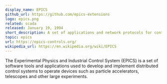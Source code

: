 ```yaml
---
display_name: EPICS
github_url: https://github.com/epics-extensions
logo: epics.png
related: scada
released: January 19, 1994
short_description: A set of applications and network protocols for control systems
topic: epics
url: https://epics-controls.org/
wikipedia_url: https://en.wikipedia.org/wiki/EPICS
---
```

The Experimental Physics and Industrial Control System (EPICS) is a set of software tools and applications used to develop and implement distributed control systems to operate devices such as particle accelerators, telescopes and other large experiments.
